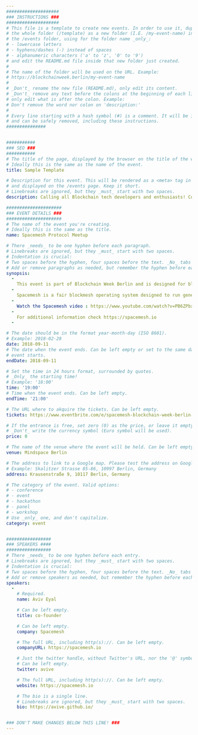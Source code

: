 ```yaml
---
####################
### INSTRUCTIONS ###
####################
# This file is a template to create new events. In order to use it, duplicate
# the whole folder (/template) as a new folder (I.E. /my-event-name) inside of
# the /events folder, using for the folder name _only_:
# - lowercase letters
# - hyphens/dashes (-) instead of spaces
# - alphanumeric characters ('a' to 'z', '0' to '9')
# and edit the README.md file inside that new folder just created.
#
# The name of the folder will be used on the URL. Example:
# https://blockchainweek.berlin/my-event-name
#
# _Don't_ rename the new file (README.md), only edit its content.
# _Don't_ remove any text before the colons at the beginning of each line,
# only edit what is after the colon. Example:
# Don't remove the word nor colon on 'description:'
#
# Every line starting with a hash symbol (#) is a comment. It will be ignored
# and can be safely removed, including these instructions.
###############


###########
### SEO ###
###########
# The title of the page, displayed by the browser on the title of the window.
# Ideally this is the same as the name of the event.
title: Sample Template

# Description for this event. This will be rendered as a <meta> tag in the HTML,
# and displayed on the /events page. Keep it short.
# Linebreaks are ignored, but they _must_ start with two spaces.
description: Calling all Blockchain tech developers and enthusiasts! Come and hear all about the Spacemesh protocol and open source project in our first Berlin meetup. We will provide a conceptual overview of the project, and present our ideas for using proofs of space time to solve the trustless consensus problem in the permissionless settings.

#####################
### EVENT DETAILS ###
#####################
# The name of the event you're creating.
# Ideally this is the same as the title.
name: Spacemesh Protocol Meetup

# There _needs_ to be one hyphen before each paragraph.
# Linebreaks are ignored, but they _must_ start with two spaces.
# Indentation is crucial:
# Two spaces before the hyphen, four spaces before the text. _No_ tabs allowed.
# Add or remove paragraphs as needed, but remember the hyphen before each entry.
synopsis:
  -
    This event is part of Blockchain Week Berlin and is designed for blockchain tech developers and enthusiasts audience. We will give a conceptual overview of the project as well as some technical details about our use of proofs of space time to solve the trustless consensus problem in the permissionless settings.
  -
    Spacemesh is a fair blockmesh operating system designed to run general-purpose smart contracts at web-scale. It is powered by a novel consensus protocol that is secure, proof of work free and highly incentive-compatible. Spacemesh is designed to create a highly-decentralized p2p blockchain computer formed by individuals from around the globe running Spacemesh on their desktop PCs at home. Spacemesh is a free open source software that aims to become a core Internet protocol for blockchain computation.
  -
    Watch the Spacemesh video : https://www.youtube.com/watch?v=PB6ZPbxSxm0
  -
    For additional information check https://spacemesh.io
  -

# The date should be in the format year-month-day (ISO 8601).
# Example: 2018-02-28
date: 2018-09-11
# The date when the event ends. Can be left empty or set to the same day the
# event starts.
endDate: 2018-09-11

# Set the time in 24 hours format, surrounded by quotes.
# _Only_ the starting time!
# Example: '18:00'
time: '19:00'
# Time when the event ends. Can be left empty.
endTime: '21:00'

# The URL where to akquire the tickets. Can be left empty.
tickets: https://www.eventbrite.com/e/spacemesh-blockchain-week-berlin-meetup-tickets-48945046953

# If the entrance is free, set zero (0) as the price, or leave it empty.
# _Don't_ write the currency symbol (Euro symbol will be used).
price: 0

# The name of the venue where the event will be held. Can be left empty.
venue: Mindspace Berlin

# The address to link to a Google map. Please test the address on Google Maps.
# Example: Skalitzer Strasse 85-86, 10997 Berlin, Germany
address: Krausenstraße 9, 10117 Berlin, Germany

# The category of the event. Valid options:
# - conference
# - event
# - hackathon
# - panel
# - workshop
# Use _only_ one, and don't capitalize.
category: event


#################
### SPEAKERS ####
#################
# There _needs_ to be one hyphen before each entry.
# Linebreaks are ignored, but they _must_ start with two spaces.
# Indentation is crucial:
# Two spaces before the hyphen, four spaces before the text. _No_ tabs allowed.
# Add or remove speakers as needed, but remember the hyphen before each entry.
speakers:
  -
    # Required.
    name: Aviv Eyal

    # Can be left empty.
    title: co-founder

    # Can be left empty.
    company: Spacemesh

    # The full URL, including http(s)://. Can be left empty.
    companyURL: https://spacemesh.io

    # Just the twitter handle, without Twitter's URL, nor the '@' symbol.
    # Can be left empty.
    twitter: avive

    # The full URL, including http(s)://. Can be left empty.
    website: https://spacemesh.io

    # The bio is a single line.
    # Linebreaks are ignored, but they _must_ start with two spaces.
    bio: https://avive.github.io/


### DON'T MAKE CHANGES BELOW THIS LINE! ###
---
```

<!-- ### DON'T MAKE CHANGES BELOW THIS LINE! ### -->

<Event-Content/>
